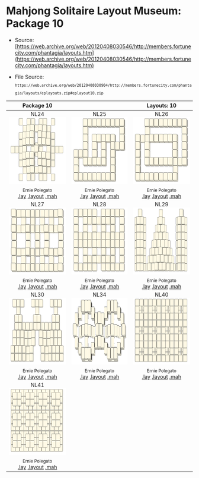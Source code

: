 # Mahjong Solitaire Layout Museum: Package 10
* Source: [https://web.archive.org/web/20120408030546/http://members.fortunecity.com/phantagia/layouts.htm](https://web.archive.org/web/20120408030546/http://members.fortunecity.com/phantagia/layouts.htm)

* File Source:  
<sub>```https://web.archive.org/web/20120408030904/http://members.fortunecity.com/phantagia/layouts/eplayouts.zip#eplayout10.zip```</sub>


|Package 10||Layouts: 10|
|:--:|:--:|:--:|
|NL24<br><img src="./nl24.svg" height="180" width="175"><br> <sub>Ernie Polegato</sub> <br>[.lay](./nl24.lay)  [.layout](./nl24.layout)  [.mah](./nl24.mah) |NL25<br><img src="./nl25.svg" height="180" width="175"><br> <sub>Ernie Polegato</sub> <br>[.lay](./nl25.lay)  [.layout](./nl25.layout)  [.mah](./nl25.mah) |NL26<br><img src="./nl26.svg" height="180" width="175"><br> <sub>Ernie Polegato</sub> <br>[.lay](./nl26.lay)  [.layout](./nl26.layout)  [.mah](./nl26.mah) |
|NL27<br><img src="./nl27.svg" height="180" width="175"><br> <sub>Ernie Polegato</sub> <br>[.lay](./nl27.lay)  [.layout](./nl27.layout)  [.mah](./nl27.mah) |NL28<br><img src="./nl28.svg" height="180" width="175"><br> <sub>Ernie Polegato</sub> <br>[.lay](./nl28.lay)  [.layout](./nl28.layout)  [.mah](./nl28.mah) |NL29<br><img src="./nl29.svg" height="180" width="175"><br> <sub>Ernie Polegato</sub> <br>[.lay](./nl29.lay)  [.layout](./nl29.layout)  [.mah](./nl29.mah) |
|NL30<br><img src="./nl30.svg" height="180" width="175"><br> <sub>Ernie Polegato</sub> <br>[.lay](./nl30.lay)  [.layout](./nl30.layout)  [.mah](./nl30.mah) |NL34<br><img src="./nl34.svg" height="180" width="175"><br> <sub>Ernie Polegato</sub> <br>[.lay](./nl34.lay)  [.layout](./nl34.layout)  [.mah](./nl34.mah) |NL40<br><img src="./nl40.svg" height="180" width="175"><br> <sub>Ernie Polegato</sub> <br>[.lay](./nl40.lay)  [.layout](./nl40.layout)  [.mah](./nl40.mah) |
|NL41<br><img src="./nl41.svg" height="180" width="175"><br> <sub>Ernie Polegato</sub> <br>[.lay](./nl41.lay)  [.layout](./nl41.layout)  [.mah](./nl41.mah) |||